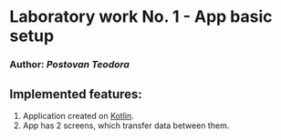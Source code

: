 # Laboratory work No. 1 - App basic setup
### Author: *Postovan Teodora*

## Implemented features:
1. Application created on [Kotlin](https://developer.android.com/kotlin/first).
2. App has 2 screens, which transfer data between them. 
